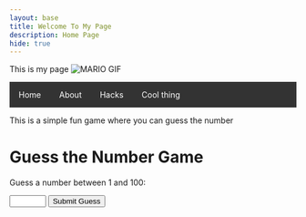 ```yaml
---
layout: base
title: Welcome To My Page 
description: Home Page
hide: true
---
```


This is my page 
<img src="https://media.tenor.com/WuNndB5UddwAAAAM/mario-monday.gif" alt="MARIO GIF">


<style>
ul {
  list-style-type: none;
  margin: 0;
  padding: 0;
  overflow: hidden;
  background-color: #333;
}

li {
  float: left;
}

li a {
  display: block;
  color: white;
  text-align: center;
  padding: 14px 16px;
  text-decoration: none;
}

li a:hover {
  background-color: #111;
}
</style>


<ul>
  <li><a class="active" href="https://darsh220.github.io/darsh_2025/">Home</a></li>
  <li><a href="https://darsh220.github.io/darsh_2025/about/">About</a></li>
  <li><a href="https://darsh220.github.io/darsh_2025/2024/09/11/PlayingwithJupyterNotebooks_IPYNB_2_.html">Hacks</a></li>
  <li><a href="https://darsh220.github.io/darsh_2025/2024/09/11/GitHub_Playground_IPYNB_2_.html">Cool thing</a></li>
</ul>



 This is a simple fun game where you can guess the number
 <meta charset="UTF-8">
    <meta name="viewport" content="width=device-width, initial-scale=1.0">
    <title>Guess the Number Game</title>
    <link rel="stylesheet" href="styles.css"> <!-- Link to your CSS file -->

 <div class="game-container">
        <h1>Guess the Number Game</h1>
        <p>Guess a number between 1 and 100:</p>
        <input type="number" id="guessInput" min="1" max="100">
        <button id="guessButton" class="button">Submit Guess</button>
        <p id="feedback"></p>
        <button id="restartButton" class="button" style="display:none;">Play Again</button>
    </div>
    <script src="script.js"></script> <!-- Link to your JavaScript file -->




